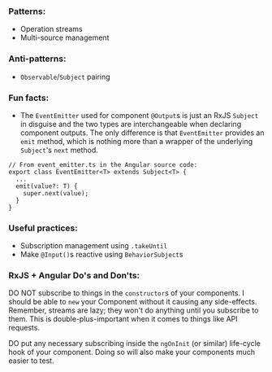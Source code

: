 ### Patterns:
- Operation streams
- Multi-source management

### Anti-patterns:
- `Observable`/`Subject` pairing

### Fun facts:
- The `EventEmitter` used for component `@Output`s is just an RxJS `Subject` in disguise and the two types are interchangeable when declaring component outputs. The only difference is that `EventEmitter` provides an `emit` method, which is nothing more than a wrapper of the underlying `Subject`'s `next` method.
```
// From event_emitter.ts in the Angular source code:
export class EventEmitter<T> extends Subject<T> {
  ...
  emit(value?: T) {
    super.next(value);
  }
}
```

### Useful practices:
- Subscription management using `.takeUntil`
- Make `@Input()`s reactive using `BehaviorSubject`s

### RxJS + Angular Do's and Don'ts:

DO NOT subscribe to things in the `constructor`s of your components. I should be able to `new` your Component without it causing any side-effects. Remember, streams are lazy; they won't do anything until you subscribe to them. This is double-plus-important when it comes to things like API requests.

DO put any necessary subscribing inside the `ngOnInit` (or similar) life-cycle hook of your component. Doing so will also make your components much easier to test.
